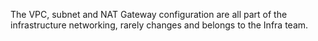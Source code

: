 The VPC, subnet and NAT Gateway configuration are all part of the infrastructure networking, rarely changes and belongs to the Infra team. 
